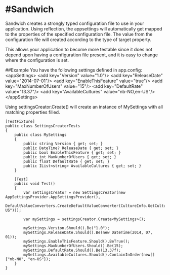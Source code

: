 #Sandwich
========

Sandwich creates a strongly typed configuration file to use in your application. Using reflection, the appsettings will automatically get mapped to the properties of the specified configuration file. The value from the configuration file will created according to the type of target property. 

This allows your application to become more testable since it does not depend upon having a configuration file present, and it is easy to change where the configuration is set.

##Example
You have the following settings defined in app.config:
  &lt;appSettings&gt;
    &lt;add key="Version" value="1.0"/&gt;
    &lt;add key="ReleaseDate" value="2014-07-01"/&gt;
    &lt;add key="EnableThisFeature" value="true"/&gt;
    &lt;add key="MaxNumberOfUsers" value="15"/&gt;
    &lt;add key="DefaultRate" value="13.37"/&gt;
    &lt;add key="AvailableCultures" value="nb-NO,en-US"/&gt;
  &lt;/appSettings&gt; 

Using settingsCreator.Create<MySettings>() will create an instance of MySettings with all matching properties filled.

	[TestFixture]
    public class SettingsCreatorTests
    {
        public class MySettings
        {
            public string Version { get; set; }
            public DateTime? ReleaseDate { get; set; }
            public bool EnableThisFeature { get; set; }
            public int MaxNumberOfUsers { get; set; }
            public float DefaultRate { get; set; }
            public IList<string> AvailableCultures { get; set; }
        }

        [Test]
        public void Test()
        {
            var settingsCreator = new SettingsCreator(new AppSettingsProvider.AppSettingsProvider(),
                DefaultValueConverters.CreateDefaultValueConverter(CultureInfo.GetCultureInfo("en-US")));

            var mySettings = settingsCreator.Create<MySettings>();

            mySettings.Version.Should().Be("1.0");
            mySettings.ReleaseDate.Should().Be(new DateTime(2014, 07, 01));
            mySettings.EnableThisFeature.Should().BeTrue();
            mySettings.MaxNumberOfUsers.Should().Be(15);
            mySettings.DefaultRate.Should().Be(13.37f);
            mySettings.AvailableCultures.Should().ContainInOrder(new[] {"nb-NO", "en-US"});
        }
    }

